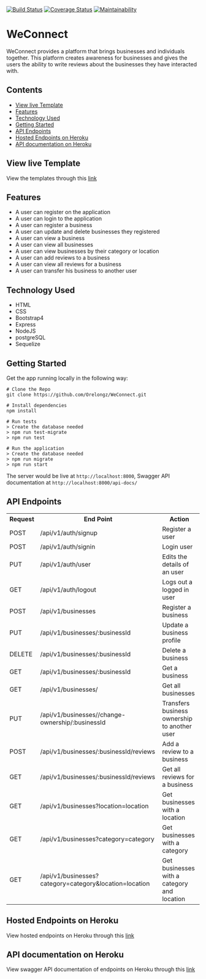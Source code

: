 [![Build Status](https://travis-ci.org/Orelongz/WeConnect.svg?branch=develop)](https://travis-ci.org/Orelongz/WeConnect?branch=develop)
[![Coverage Status](https://coveralls.io/repos/github/Orelongz/WeConnect/badge.svg?branch=develop)](https://coveralls.io/github/Orelongz/WeConnect?branch=develop)
[![Maintainability](https://api.codeclimate.com/v1/badges/dbf93139a748aaefefcb/maintainability)](https://codeclimate.com/github/Orelongz/WeConnect/maintainability)

# WeConnect
WeConnect provides a platform that brings businesses and individuals together. This platform creates awareness for businesses and gives the users the ability to write reviews about the businesses they have interacted with.

## Contents
- [View live Template](#view-live-template)
- [Features](#features)
- [Technology Used](#technology-used)
- [Getting Started](#getting-started)
- [API Endpoints](#api-endpoints)
- [Hosted Endpoints on Heroku](#hosted-endpoints-on-heroku)
- [API documentation on Heroku](#api-documentation-on-heroku)

## View live Template
View the templates through this [link](https://orelongz.github.io/WeConnect/)

## Features
* A user can register on the application
* A user can login to the application
* A user can register a business
* A user can update and delete businesses they registered
* A user can view a business
* A user can view all businesses
* A user can view businesses by their category or location
* A user can add reviews to a business
* A user can view all reviews for a business
* A user can transfer his business to another user

## Technology Used
* HTML
* CSS
* Bootstrap4
* Express
* NodeJS
* postgreSQL
* Sequelize

## Getting Started
Get the app running locally in the following way:
```
# Clone the Repo
git clone https://github.com/Orelongz/WeConnect.git

# Install dependencies
npm install

# Run tests
> Create the database needed
> npm run test-migrate
> npm run test

# Run the application
> Create the database needed
> npm run migrate
> npm run start
```
The server would be live at `http://localhost:8000`,
Swagger API documentation at `http://localhost:8000/api-docs/`

## API Endpoints
<table>
  <tr>
      <th>Request</th>
      <th>End Point</th>
      <th>Action</th>
  </tr>
  <tr>
      <td>POST</td>
      <td>/api/v1/auth/signup</td>
      <td>Register a user</td>
  </tr>
  <tr>
      <td>POST</td>
      <td>/api/v1/auth/signin</td>
      <td>Login user</td>
  </tr>
  <tr>
      <td>PUT</td>
      <td>/api/v1/auth/user</td>
      <td>Edits the details of an user</td>
  </tr>
  <tr>
      <td>GET</td>
      <td>/api/v1/auth/logout</td>
      <td>Logs out a logged in user</td>
  </tr>
  <tr>
      <td>POST</td>
      <td>/api/v1/businesses</td>
      <td>Register a business</td>
  </tr>
  <tr>
      <td>PUT</td>
      <td>/api/v1/businesses/:businessId</td>
      <td>Update a business profile</td>
  </tr>
  <tr>
      <td>DELETE</td>
      <td>/api/v1/businesses/:businessId</td>
      <td>Delete a business</td>
  </tr>
  <tr>
      <td>GET</td>
      <td>/api/v1/businesses/:businessId</td>
      <td>Get a business</td>
  </tr>
  <tr>
      <td>GET</td>
      <td>/api/v1/businesses/</td>
      <td>Get all businesses</td>
  </tr>
  <tr>
      <td>PUT</td>
      <td>/api/v1/businesses//change-ownership/:businessId</td>
      <td>Transfers business ownership to another user</td>
  </tr>
  <tr>
      <td>POST</td>
      <td>/api/v1/businesses/:businessId/reviews</td>
      <td>Add a review to a business</td>
  </tr>
  <tr>
      <td>GET</td>
      <td>/api/v1/businesses/:businessId/reviews</td>
      <td>Get all reviews for a business</td>
  </tr>
  <tr>
      <td>GET</td>
      <td>/api/v1/businesses?location=location</td>
      <td>Get businesses with a location</td>
  </tr>
  </tr>
      <td>GET</td>
      <td>/api/v1/businesses?category=category</td>
      <td>Get businesses with a category</td>
  </tr>
  <tr>
      <td>GET</td>
      <td>/api/v1/businesses?category=category&location=location</td>
      <td>Get businesses with a category and location</td>
  </tr>
</table>

## Hosted Endpoints on Heroku
View hosted endpoints on Heroku through this [link](https://weconnect-orelongz.herokuapp.com/)

## API documentation on Heroku
View swagger API documentation of endpoints on Heroku through this [link](https://weconnect-orelongz.herokuapp.com/api-docs/)
